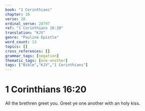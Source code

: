 ```yaml
---
book: "1 Corinthians"
chapter: 16
verse: 20
ordinal_verse: 28797
ref: "1 Corinthians 16:20"
translation: "KJV"
genre: "Pauline Epistle"
word_count: 13
topics: []
cross_references: []
grammar_tags: [negation]
thematic_tags: [one-another]
tags: ["Bible","KJV","1 Corinthians"]
---
```


# 1 Corinthians 16:20

All the brethren greet you. Greet ye one another with an holy kiss.
